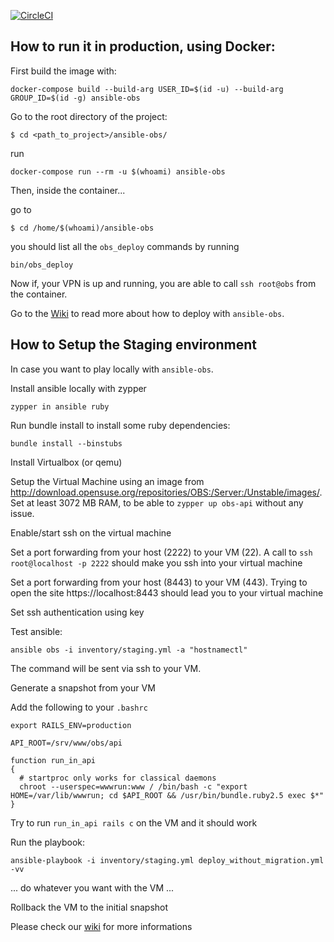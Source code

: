 [![CircleCI](https://circleci.com/gh/openSUSE/ansible-obs.svg?style=svg)](https://circleci.com/gh/openSUSE/ansible-obs)

## How to run it in production, using Docker:

First build the image with:

```
docker-compose build --build-arg USER_ID=$(id -u) --build-arg GROUP_ID=$(id -g) ansible-obs
```

Go to the root directory of the project:

```
$ cd <path_to_project>/ansible-obs/
```

run

```
docker-compose run --rm -u $(whoami) ansible-obs
```

Then, inside the container...

go to

```
$ cd /home/$(whoami)/ansible-obs
```

you should list all the `obs_deploy` commands by running

```
bin/obs_deploy
```

Now if, your VPN is up and running, you are able to call `ssh root@obs` from the container.

Go to the [Wiki](https://github.com/openSUSE/open-build-service/wiki/Deployment-of-build.opensuse.org) to read more about how to deploy with `ansible-obs`.


## How to Setup the Staging environment

In case you want to play locally with `ansible-obs`.

Install ansible locally with zypper

```zypper in ansible ruby```

Run bundle install to install some ruby dependencies:

```bundle install --binstubs```

Install Virtualbox (or qemu)

Setup the Virtual Machine using an image from http://download.opensuse.org/repositories/OBS:/Server:/Unstable/images/. Set at least 3072 MB RAM, to be able to `zypper up obs-api` without any issue.

Enable/start ssh on the virtual machine

Set a port forwarding from your host (2222) to your VM (22). A call to `ssh
root@localhost -p 2222` should make you ssh into your virtual machine

Set a port forwarding from your host (8443) to your VM (443). Trying to open the site https://localhost:8443 should lead you to your virtual machine

Set ssh authentication using key

Test ansible:

```
ansible obs -i inventory/staging.yml -a "hostnamectl"
```

The command will be sent via ssh to your VM.

Generate a snapshot from your VM

Add the following to your `.bashrc`

```
export RAILS_ENV=production

API_ROOT=/srv/www/obs/api

function run_in_api
{
  # startproc only works for classical daemons
  chroot --userspec=wwwrun:www / /bin/bash -c "export HOME=/var/lib/wwwrun; cd $API_ROOT && /usr/bin/bundle.ruby2.5 exec $*"
}

```

Try to run `run_in_api rails c` on the VM and it should work


Run the playbook:

```
ansible-playbook -i inventory/staging.yml deploy_without_migration.yml -vv
```

... do whatever you want with the VM ...

Rollback the VM to the initial snapshot

Please check our [wiki](https://github.com/openSUSE/ansible-obs/wiki) for more informations
